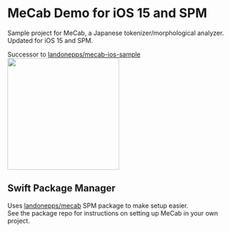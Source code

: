# MeCab Demo for iOS 15 and SPM

Sample project for MeCab, a Japanese tokenizer/morphological analyzer. Updated for iOS 15 and SPM.

Successor to [landonepps/mecab-ios-sample](https://github.com/landonepps/mecab-ios-sample)  
<img src=https://user-images.githubusercontent.com/1572318/136677292-40df577f-f7dc-412c-bd73-10c67d50b0d6.png width=250>


## Swift Package Manager

Uses [landonepps/mecab](https://github.com/landonepps/mecab) SPM package to make setup easier.  
See the package repo for instructions on setting up MeCab in your own project.
